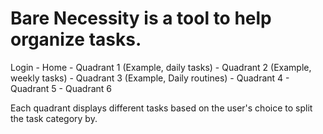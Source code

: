 <h1>Bare Necessity is a tool to help organize tasks. </h1>

Login - Home - Quadrant 1 (Example, daily tasks)
             - Quadrant 2 (Example, weekly tasks)
             - Quadrant 3 (Example, Daily routines)
             - Quadrant 4
             - Quadrant 5
             - Quadrant 6
             
Each quadrant displays different tasks based on the user's choice to split the task category by. 

